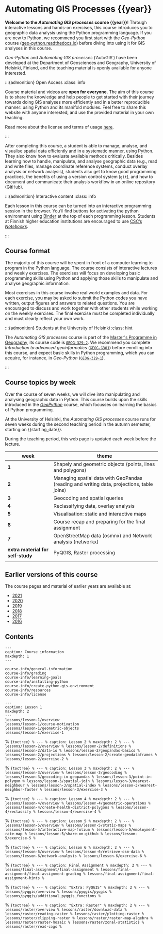 # Automating GIS Processes {{year}}


**Welcome to the *Automating GIS processes* course {{year}}!** Through interactive
lessons and hands-on exercises, this course introduces you to geographic data
analysis using the Python programming language. If you are new to Python, we
recommend you first start with the *Geo-Python* course
([geo-python.readthedocs.io](https://geo-python.readthedocs.io/)) before diving
into using it for GIS analyses in this course.

*Geo-Python* and *Automating GIS processes* (‘AutoGIS’) have been developed at
the Department of Geosciences and Geography, University of Helsinki, Finland,
and the teaching material is openly available for anyone interested.


:::{admonition} Open Access
:class: info

Course material and videos are **open for everyone**. The aim of this course is
to share the knowledge and help people to get started with their journey
towards doing GIS analyses more efficiently and in a better reproducible
manner: using Python and its manifold modules. Feel free to share this website
with anyone interested, and use the provided material in your own teaching. 

Read more about the license and terms of usage 
<a href="course-info/license.html">here</a>.

:::


After completing this course, a student is able to manage, analyse, and
visualise spatial data efficiently and in a systematic manner, using Python.
They also know how to evaluate available methods critically. Besides learning
how to handle, manipulate, and analyse geographic data (e.g., read and write
files, manage coordinate reference systems, conduct overlay analysis or network
analysis), students also get to know good programming practices, the benefits of
using a version control system (`git`), and how to document and communicate
their analysis workflow in an online repository (GitHub).



:::{admonition} Interactive content
:class: info

Each lesson in this course can be turned into an interactive programming session
in the browser. You’ll find buttons for activating the python environment using
<a href="https://mybinder.readthedocs.io/">Binder</a> at the top of each
programming lesson. Students at Finnish higher education institutions are
encouraged to use <a href="https://notebooks.csc.fi/">CSC’s *Notebooks*</a>.

:::


## Course format

The majority of this course will be spent in front of a computer learning to
program in the Python language. The course consists of interactive lectures and
weekly exercises. The exercises will focus on developing basic programming
skills using Python and applying those skills to manipulate and analyse
geographic information.

Most exercises in this course involve real world examples and data. For each
exercise, you may be asked to submit the Python codes you have written, output
figures and answers to related questions. You are encouraged to discuss and
work together with other students while working on the weekly exercises. The
final exercise must be completed individually and must clearly reflect your own
work.


:::{admonition} Students at the University of Helsinki
:class: hint

The *Automating GIS processes* course is part of the <a
href="https://www.helsinki.fi/en/degree-programmes/geography-masters-programme">Master's
Programme in Geography</a>, its course code is
<a href="https://studies.helsinki.fi/courses/?searchText=GEOG-329-2">`GEOG-329-2`</a>. 
We recommend you complete *Introduction to advanced geoinformatics* 
(<a href="https://studies.helsinki.fi/courses/?searchText=GEOG-G301">`GEOG-G301`</a>)
before enrolling into this course, and expect basic skills in Python programming, which you can acquire, for instance, in *Geo-Python*
(<a href="https://studies.helsinki.fi/courses/?searchText=GEOG-329-1">`GEOG-329-1`</a>).

:::


## Course topics by week

Over the course of seven weeks, we will dive into manipulating and analysing
geographic data in Python. This course builds upon the skills introduced in the
*[GeoPython](https://geo-python.readthedocs.io/)* course, which focusses on
learning the basics of Python programming. 

At the University of Helsinki, the *Automating GIS processes* course runs for
seven weeks during the second teaching period in the autumn semester, starting
on {{starting_date}}.

During the teaching period, this web page is updated each week before the lecture.

| week  | theme                                                                                     |
| ----- | ----------------------------------------------------------------------------------------- |
| **1** | Shapely and geometric objects (points, lines and polygons)                                |
| **2** | Managing spatial data with GeoPandas (reading and writing data, projections, table joins) |
| **3** | Geocoding and spatial queries                                                             |
| **4** | Reclassifying data, overlay analysis                                                      |
| **5** | Visualisation: static and interactive maps                                                |
| **6** | Course recap and preparing for the final assignment                                       |
| **7** | OpenStreetMap data (osmnx) and Network analysis (networkx)                                |
| **extra material for self‑study** | PyQGIS, Raster processing                                     |
|       |                                                                                           |


## Earlier versions of this course

The course pages and material of earlier years are available at:

- [2021](https://autogis-site.readthedocs.io/en/2021/)
- [2020](https://autogis-site.readthedocs.io/en/2020_/)
- [2019](https://autogis-site.readthedocs.io/en/2019/)
- [2018](https://autogis-site.readthedocs.io/en/2018_/)
- [2017](https://automating-gis-processes.github.io/2017/)
- [2016](https://automating-gis-processes.github.io/2016/)


## Contents

```{toctree}
---
caption: Course information
maxdepth: 1
---

course-info/general-information
course-info/grading
course-info/learning-goals
course-info/installing-python
course-info/create-python-gis-environment
course-info/resources
course-info/license
```

```{toctree}
---
caption: Lesson 1
maxdepth: 2
---
lessons/lesson-1/overview
lessons/lesson-1/course-motivation
lessons/lesson-1/geometric-objects
lessons/lesson-1/exercise-1
```

% ```{toctree}
% ---
% caption: Lesson 2
% maxdepth: 2
% ---
% lessons/lesson-2/overview
% lessons/lesson-2/definitions
% lessons/lesson-2/data-io
% lessons/lesson-2/geopandas-basics
% lessons/lesson-2/projections
% lessons/lesson-2/create-geodataframes
% lessons/lesson-2/exercise-2
% ```

% ```{toctree}
% ---
% caption: Lesson 3
% maxdepth: 2
% ---
% lessons/lesson-3/overview
% lessons/lesson-3/geocoding
% lessons/lesson-3/geocoding-in-geopandas
% lessons/lesson-3/point-in-polygon
% lessons/lesson-3/spatial-join
% lessons/lesson-3/nearest-neighbour
% lessons/lesson-3/spatial-index
% lessons/lesson-3/nearest-neighbor-faster
% lessons/lesson-3/exercise-3
% ```

% ```{toctree}
% ---
% caption: Lesson 4
% maxdepth: 2
% ---
% lessons/lesson-4/overview
% lessons/lesson-4/geometric-operations
% lessons/lesson-4/create-health-district-polygons
% lessons/lesson-4/reclassify
% lessons/lesson-4/exercise-4
% ```

% ```{toctree}
% ---
% caption: Lesson 5
% maxdepth: 2
% ---
% lessons/lesson-5/overview
% lessons/lesson-5/static-maps
% lessons/lesson-5/interactive-map-folium
% lessons/lesson-5/employment-rate-map
% lessons/lesson-5/share-on-github
% lessons/lesson-5/exercise-5
% ```

% ```{toctree}
% ---
% caption: Lesson 6
% maxdepth: 2
% ---
% lessons/lesson-6/overview
% lessons/lesson-6/retrieve-osm-data
% lessons/lesson-6/network-analysis
% lessons/lesson-6/exercise-6
% ```

% ```{toctree}
% ---
% caption: Final Assignment
% maxdepth: 2
% ---
% lessons/final-assignment/final-assignment
% lessons/final-assignment/final-assignment-grading
% lessons/final-assignment/final-assignment-hints
% ```

% ```{toctree}
% ---
% caption: "Extra: PyQGIS"
% maxdepth: 2
% ---
% lessons/pyqgis/overview
% lessons/pyqgis/pyqgis
% lessons/pyqgis/additional_pyqgis_functions
% ```

% ```{toctree}
% ---
% caption: "Extra: Raster"
% maxdepth: 2
% ---
% lessons/raster/overview
% lessons/raster/download-data
% lessons/raster/reading-raster
% lessons/raster/plotting-raster
% lessons/raster/clipping-raster
% lessons/raster/raster-map-algebra
% lessons/raster/raster-mosaic
% lessons/raster/zonal-statistics
% lessons/raster/read-cogs
% ```
